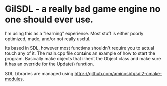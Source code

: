 # GilSDL - a really bad game engine no one should ever use.
I'm using this as a "learning" experience.
Most stuff is either poorly optimized, made, and/or not really useful.

Its based in SDL, however most functions shouldn't require you to actual touch any of it.
The main.cpp file contains an example of how to start the program. Basically make objects that inherit the Object class and make sure it has an override for the Update() function. 

SDL Libraries are managed using https://github.com/aminosbh/sdl2-cmake-modules.
